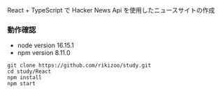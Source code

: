 React + TypeScript で Hacker News Api を使用したニュースサイトの作成
### 動作確認
* node version 16.15.1
* npm version 8.11.0
```
git clone https://github.com/rikizoo/study.git
cd study/React
npm install
npm start
```
